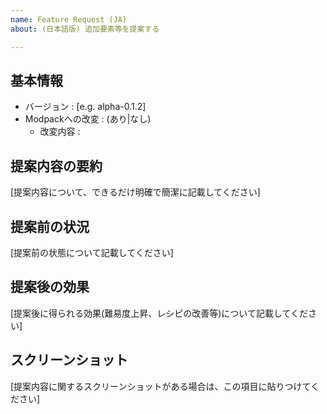 ```yaml
---
name: Feature Request (JA)
about: (日本語版) 追加要素等を提案する

---
```


<!-- 
    追加要素の提案に関するIssueを発行する場合、以下のフォームに沿って発行してください。
    * 基本情報、提案内容の要約については原則漏れなく記載してください。
    * 大変申し訳ありませんが、提案内容について、すべてを採用する事は保障できません… 提案前の状況、提案後の効果についてアピールして頂ければ優先的に対応します。
-->

## 基本情報

* バージョン : [e.g. alpha-0.1.2]
* Modpackへの改変 : (あり|なし)
  * 改変内容 : 

## 提案内容の要約
[提案内容について、できるだけ明確で簡潔に記載してください]

## 提案前の状況
[提案前の状態について記載してください]

## 提案後の効果
[提案後に得られる効果(難易度上昇、レシピの改善等)について記載してください]

## スクリーンショット
[提案内容に関するスクリーンショットがある場合は、この項目に貼りつけてください]
